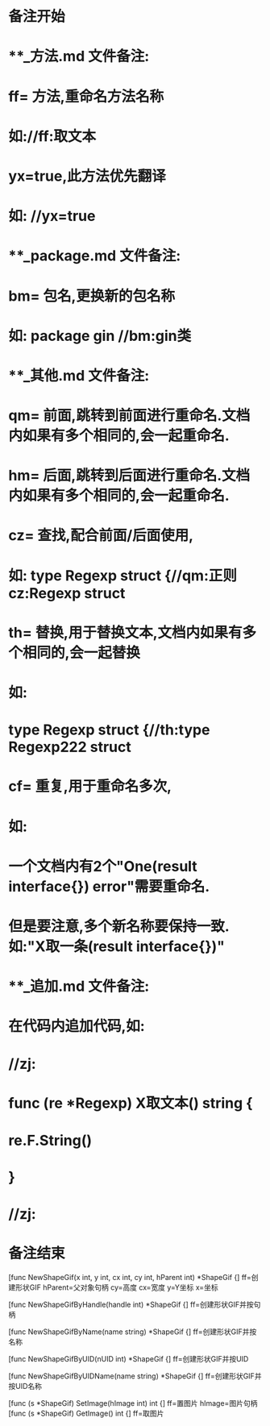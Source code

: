 # 备注开始
# **_方法.md 文件备注:
# ff= 方法,重命名方法名称
# 如://ff:取文本
#
# yx=true,此方法优先翻译
# 如: //yx=true

# **_package.md 文件备注:
# bm= 包名,更换新的包名称 
# 如: package gin //bm:gin类

# **_其他.md 文件备注:
# qm= 前面,跳转到前面进行重命名.文档内如果有多个相同的,会一起重命名.
# hm= 后面,跳转到后面进行重命名.文档内如果有多个相同的,会一起重命名.
# cz= 查找,配合前面/后面使用,
# 如: type Regexp struct {//qm:正则 cz:Regexp struct
#
# th= 替换,用于替换文本,文档内如果有多个相同的,会一起替换
# 如:
# type Regexp struct {//th:type Regexp222 struct
#
# cf= 重复,用于重命名多次,
# 如: 
# 一个文档内有2个"One(result interface{}) error"需要重命名.
# 但是要注意,多个新名称要保持一致. 如:"X取一条(result interface{})"

# **_追加.md 文件备注:
# 在代码内追加代码,如:
# //zj:
# func (re *Regexp) X取文本() string { 
# re.F.String()
# }
# //zj:
# 备注结束

[func NewShapeGif(x int, y int, cx int, cy int, hParent int) *ShapeGif {]
ff=创建形状GIF
hParent=父对象句柄
cy=高度
cx=宽度
y=Y坐标
x=坐标

[func NewShapeGifByHandle(handle int) *ShapeGif {]
ff=创建形状GIF并按句柄

[func NewShapeGifByName(name string) *ShapeGif {]
ff=创建形状GIF并按名称

[func NewShapeGifByUID(nUID int) *ShapeGif {]
ff=创建形状GIF并按UID

[func NewShapeGifByUIDName(name string) *ShapeGif {]
ff=创建形状GIF并按UID名称

[func (s *ShapeGif) SetImage(hImage int) int {]
ff=置图片
hImage=图片句柄
[func (s *ShapeGif) GetImage() int {]
ff=取图片
